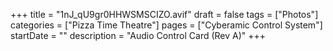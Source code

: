 +++
title = "1nJ_qU9gr0HHWSMSCIZO.avif"
draft = false
tags = ["Photos"]
categories = ["Pizza Time Theatre"]
pages = ["Cyberamic Control System"]
startDate = ""
description = "Audio Control Card (Rev A)"
+++
